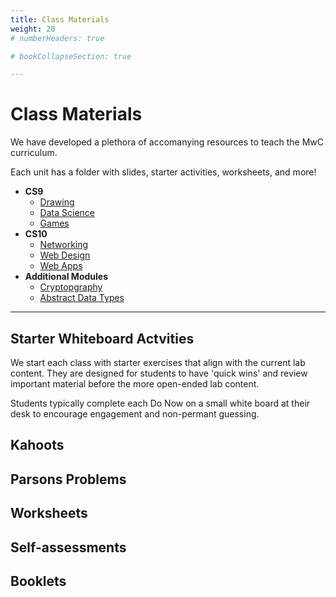 ```yaml
---
title: Class Materials
weight: 20
# numberHeaders: true

# bookCollapseSection: true

---
```


# Class Materials

We have developed a plethora of accomanying resources to teach the MwC curriculum. 

Each unit has a folder with slides, starter activities, worksheets, and more!


- **CS9**
    - [Drawing](https://drive.google.com/drive/folders/1a2hvV7oqsPOXARQH0aDrrjt1mtGecbyj?usp=drive_link)
    - [Data Science](https://drive.google.com/drive/folders/1kB4wkr2I9xt5x2euO-yvqOTyc86AjDsC?usp=drive_link)
    - [Games](https://drive.google.com/drive/folders/1ZFE110hJc8hOAzzkdJSJBc2cAptU3hLV?usp=drive_link)
- **CS10**
    - [Networking](https://drive.google.com/drive/folders/1G4b7plhxDeuTeLYx5gyrzicJRmqm76_n?usp=drive_link)
    - [Web Design](https://drive.google.com/drive/folders/1RQEh6nty0K-PIC765j3Dxkt2HXRkExrw?usp=drive_link)
    - [Web Apps](https://drive.google.com/drive/folders/11BYVqWMt_ItUmZo0E5Jo7ZKvuTg7PrqH?usp=drive_link)
- **Additional Modules**
    - [Cryptopgraphy](https://drive.google.com/drive/folders/1YZMnqE4Tuf69Epte4pvO2cK6SooFghN_?usp=drive_link)
    - [Abstract Data Types](https://docs.google.com/presentation/d/1frnORS6qyiPH3OsZvKyz1q9dXM4o9VP0yFBCaxqbHkI/edit?usp=drive_link)

---

## Starter Whiteboard Actvities

We start each class with starter exercises that align with the current lab content. They are designed for students to have 'quick wins' and review important material before the more open-ended lab content.

Students typically complete each Do Now on a small white board at their desk to encourage engagement and non-permant guessing.


## Kahoots


## Parsons Problems 

## Worksheets

## Self-assessments 

## Booklets

